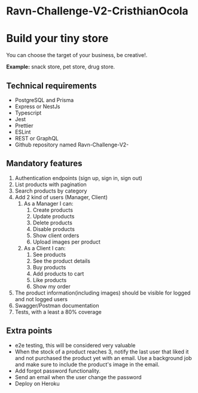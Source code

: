 # Ravn-Challenge-V2-CristhianOcola

# Build your tiny store

You can choose the target of your business, be creative!.

**Example:** snack store, pet store, drug store.

## Technical requirements

- PostgreSQL and Prisma
- Express or NestJs
- Typescript
- Jest
- Prettier
- ESLint
- REST or GraphQL
- Github repository named Ravn-Challenge-V2-<your name>

## Mandatory features

1. Authentication endpoints (sign up, sign in, sign out)
2. List products with pagination
3. Search products by category
4. Add 2 kind of users (Manager, Client)
    1. As a Manager I can:
        1. Create products
        2. Update products
        3. Delete products
        4. Disable products
        5. Show client orders
        6. Upload images per product
    2. As a Client I can:
        1. See products
        2. See the product details
        3. Buy products
        4. Add products to cart
        5. Like products
        6. Show my order
5. The product information(including images) should be visible for logged and not logged users
6. Swagger/Postman documentation
7. Tests, with a least a 80% coverage

## Extra points

- e2e testing, this will be considered very valuable
- When the stock of a product reaches 3, notify the last user that liked it and not purchased the product yet with an email. Use a background job and make sure to include the product's image in the email.
- Add forgot password functionality.
- Send an email when the user change the password
- Deploy on Heroku